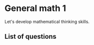 General math 1
================
Let's develop mathematical thinking skills.

List of questions
-------------------
